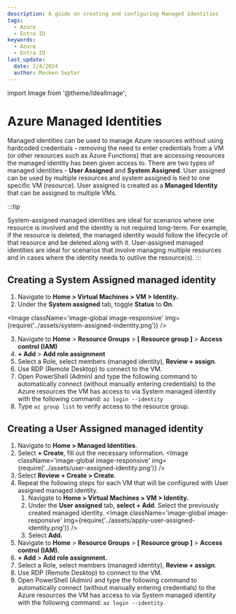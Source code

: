 ```yaml
---
description: A guide on creating and configuring Managed identities
tags:
  - Azure
  - Entra ID
keywords:
  - Azure
  - Entra ID
last_update:
  date: 2/4/2024
  author: Mecken Swyter
---
```

import Image from '@theme/IdealImage';

# Azure Managed Identities

Managed identities can be used to manage Azure resources without using hardcoded credentials - removing the need to enter credentials from a VM (or other resources such as Azure Functions) that are accessing resources the managed identity has been given access to.  There are two types of managed identities - **User Assigned** and **System Assigned**. User assigned can be used by multiple resources and system assigned is tied to one specific VM (resource). User assigned is created as a **Managed Identity** that can be assigned to multiple VMs.

:::tip

System-assigned managed identities are ideal for scenarios where one resource is involved and the identity is not required long-term. For example, if the resource is deleted, the managed identity would follow the lifecycle of that resource and be deleted along with it. User-assigned managed identities are ideal for scenarios that involve managing multiple resources and in cases where the identity needs to outlive the resource(s).
:::

## Creating a System Assigned managed identity

1. Navigate to **Home > Virtual Machines > VM > Identity.**
2. Under the **System assigned** tab, toggle **Status** to **On**.

<Image className='image-global image-responsive' img={require('../assets/system-assigned-indentity.png')} />

3. Navigate to **Home** > **Resource Groups** > **[ Resource group ]** > **Access control (IAM)**    
4. **+ Add** > **Add role assignment**
5. Select a Role, select members (managed identity), **Review + assign**.
6. Use RDP (Remote Desktop) to connect to the VM. 
7. Open PowerShell (Admin) and type the following command to automatically connect (without manually entering credentials) to the Azure resources the VM has access to via System managed identity with the following command: `az login --identity`   
8. Type `az group list` to verify access to the resource group.
    
## Creating a User Assigned managed identity

1. Navigate to **Home > Managed Identities**.
2. Select **+ Create**, fill out the necessary information.
<Image className='image-global image-responsive' img={require('../assets/user-assigned-identity.png')} /> 
3. Select **Review + Create > Create**.
4. Repeat the following steps for each VM that will be configured with User assigned managed identity.
    1. Navigate to **Home > Virtual Machines > VM > Identity.**
    2. Under the **User assigned** tab, **select + Add**. Select the previously created managed identity.
    <Image className='image-global image-responsive' img={require('../assets/apply-user-assigned-identity.png')} /> 
    3. Select **Add.**
5. Navigate to **Home** > **Resource Groups** > **[ Resource group ]** > **Access control (IAM).**
6. **+ Add** > **Add role assignment.**
7. Select a Role, select members (managed identity), **Review + assign**.
8. Use RDP (Remote Desktop) to connect to the VM.
9. Open PowerShell (Admin) and type the following command to automatically connect (without manually entering credentials) to the Azure resources the VM has access to via System managed identity with the following command: `az login --identity`.
